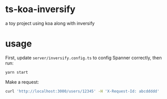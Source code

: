 # ts-koa-inversify
a toy project using koa along with inversify

# usage

First, update `server/inversify.config.ts` to config Spanner correctly, then run:

```bash
yarn start
```

Make a request:

```bash
curl 'http://localhost:3000/users/12345' -H 'X-Request-Id: abcddddd'
```